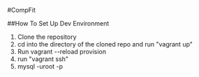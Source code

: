 #CompFit

##How To Set Up Dev Environment

1. Clone the repository
2. cd into the directory of the cloned repo and run "vagrant up"
3. Run vagrant --reload provision
4. run "vagrant ssh"
5. mysql -uroot -p
